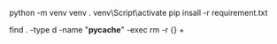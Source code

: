 <!-- remove all cache -->
python -m venv venv .
venv\Script\activate
pip insall -r requirement.txt

find . -type d -name "**pycache**" -exec rm -r {} +
